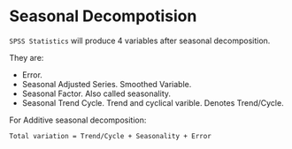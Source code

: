 # Seasonal Decompotision

`SPSS Statistics` will produce 4 variables after seasonal decomposition.

They are:
- Error.
- Seasonal Adjusted Series. Smoothed Variable.
- Seasonal Factor. Also called seasonality.
- Seasonal Trend Cycle. Trend and cyclical varible. Denotes Trend/Cycle.

For Additive seasonal decomposition:

``` text
Total variation = Trend/Cycle + Seasonality + Error
```
